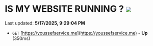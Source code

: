 # IS MY WEBSITE RUNNING ? [![](https://img.shields.io/static/v1?label=Sponsor&message=%E2%9D%A4&logo=GitHub&color=%23fe8e86)](https://github.com/sponsors/Youssef-Lehmam)

Last updated: **5/17/2025, 9:29:04 PM**

- `GET` [https://youssefservice.me](https://youssefservice.me) - **Up** (350ms)
